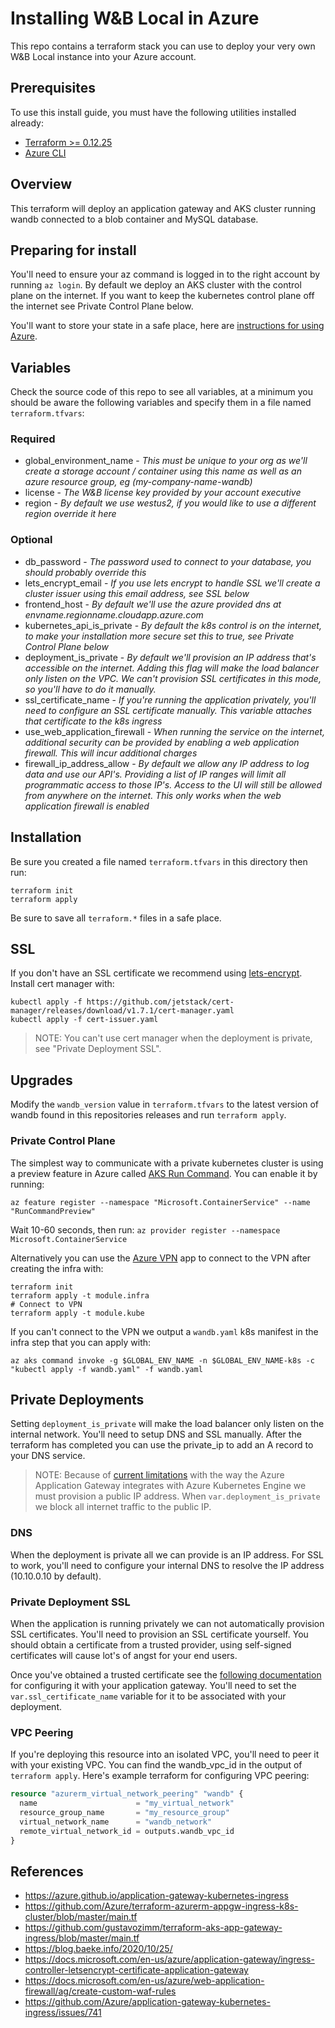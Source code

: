 # Installing W&B Local in Azure

This repo contains a terraform stack you can use to deploy your very own W&B Local instance into your Azure account.

## Prerequisites

To use this install guide, you must have the following utilities installed already:
* [Terraform >= 0.12.25](https://releases.hashicorp.com/terraform/0.12.25/)
* [Azure CLI](https://docs.microsoft.com/en-us/cli/azure/install-azure-cli?view=azure-cli-latest)

## Overview

This terraform will deploy an application gateway and AKS cluster running wandb connected to a blob container and MySQL database.

## Preparing for install

You'll need to ensure your az command is logged in to the right account by running `az login`.  By default we deploy an AKS cluster with the control plane on the internet.  If you want to keep the kubernetes control plane off the internet see Private Control Plane below.

You'll want to store your state in a safe place, here are [instructions for using Azure](https://docs.microsoft.com/en-us/azure/developer/terraform/create-k8s-cluster-with-aks-applicationgateway-ingress#configure-azure-storage-to-store-terraform-state).

## Variables

Check the source code of this repo to see all variables, at a minimum you should be aware the following variables and specify them in a file named `terraform.tfvars`:

### Required

- global_environment_name - _This must be unique to your org as we'll create a storage account / container using this name as well as an azure resource group, eg (my-company-name-wandb)_
- license - _The W&B license key provided by your account executive_
- region - _By default we use westus2, if you would like to use a different region override it here_

### Optional

- db_password - _The password used to connect to your database, you should probably override this_
- lets_encrypt_email - _If you use lets encrypt to handle SSL we'll create a cluster issuer using this email address, see SSL below_
- frontend_host - _By default we'll use the azure provided dns at envname.regionname.cloudapp.azure.com_
- kubernetes_api_is_private - _By default the k8s control is on the internet, to make your installation more secure set this to true, see Private Control Plane below_
- deployment_is_private - _By default we'll provision an IP address that's accessible on the internet.  Adding this flag will make the load balancer only listen on the VPC.  We can't provision SSL certificates in this mode, so you'll have to do it manually._
- ssl_certificate_name - _If you're running the application privately, you'll need to configure an SSL certificate manually.  This variable attaches that certificate to the k8s ingress_
- use_web_application_firewall - _When running the service on the internet, additional security can be provided by enabling a web application firewall. This will incur additional charges_
- firewall_ip_address_allow - _By default we allow any IP address to log data and use our API's.  Providing a list of IP ranges will limit all programmatic access to those IP's.  Access to the UI will still be allowed from anywhere on the internet.  This only works when the web application firewall is enabled_

## Installation

Be sure you created a file named `terraform.tfvars` in this directory then run:

```
terraform init
terraform apply
```

Be sure to save all `terraform.*` files in a safe place.

## SSL

If you don't have an SSL certificate we recommend using [lets-encrypt](https://letsencrypt.org).  Install cert manager with:

```
kubectl apply -f https://github.com/jetstack/cert-manager/releases/download/v1.7.1/cert-manager.yaml
kubectl apply -f cert-issuer.yaml
```

> NOTE: You can't use cert manager when the deployment is private, see "Private Deployment SSL".

## Upgrades

Modify the `wandb_version` value in `terraform.tfvars` to the latest version of wandb found in this repositories releases and run `terraform apply`.

### Private Control Plane

The simplest way to communicate with a private kubernetes cluster is using a preview feature in Azure called [AKS Run Command](https://docs.microsoft.com/en-us/azure/aks/private-clusters#aks-run-command-preview).  You can enable it by running:

```
az feature register --namespace "Microsoft.ContainerService" --name "RunCommandPreview"
```

Wait 10-60 seconds, then run: `az provider register --namespace Microsoft.ContainerService`

Alternatively you can use the [Azure VPN](https://docs.microsoft.com/en-us/azure/vpn-gateway/openvpn-azure-ad-tenant) app to connect to the VPN after creating the infra with:

```
terraform init
terraform apply -t module.infra
# Connect to VPN
terraform apply -t module.kube
```

If you can't connect to the VPN we output a `wandb.yaml` k8s manifest in the infra step that you can apply with:

```
az aks command invoke -g $GLOBAL_ENV_NAME -n $GLOBAL_ENV_NAME-k8s -c "kubectl apply -f wandb.yaml" -f wandb.yaml
```

## Private Deployments

Setting `deployment_is_private` will make the load balancer only listen on the internal network.  You'll need to setup DNS and SSL manually.  After the terraform has completed you can use the private_ip to add an A record to your DNS service.

> NOTE: Because of [current limitations](https://github.com/Azure/application-gateway-kubernetes-ingress/issues/741) with the way the Azure Application Gateway integrates with Azure Kubernetes Engine we must provision a public IP address.  When `var.deployment_is_private` we block all internet traffic to the public IP.

### DNS

When the deployment is private all we can provide is an IP address.  For SSL to work, you'll need to configure your internal DNS to resolve the IP address (10.10.0.10 by default).

### Private Deployment SSL

When the application is running privately we can not automatically provision SSL certificates.  You'll need to provision an SSL certificate yourself.  You should obtain a certificate from a trusted provider, using self-signed certificates will cause lot's of angst for your end users.

Once you've obtained a trusted certificate see the [following documentation](https://azure.github.io/application-gateway-kubernetes-ingress/annotations/#appgw-ssl-certificate) for configuring it with your application gateway.  You'll need to set the `var.ssl_certificate_name` variable for it to be associated with your deployment.

### VPC Peering

If you're deploying this resource into an isolated VPC, you'll need to peer it with your existing VPC.
You can find the wandb_vpc_id in the output of `terraform apply`.  Here's example terraform for configuring
VPC peering:

```terraform
resource "azurerm_virtual_network_peering" "wandb" {
  name                      = "my_virtual_network"
  resource_group_name       = "my_resource_group"
  virtual_network_name      = "wandb_network"
  remote_virtual_network_id = outputs.wandb_vpc_id
}
```

## References

- https://azure.github.io/application-gateway-kubernetes-ingress
- https://github.com/Azure/terraform-azurerm-appgw-ingress-k8s-cluster/blob/master/main.tf
- https://github.com/gustavozimm/terraform-aks-app-gateway-ingress/blob/master/main.tf
- https://blog.baeke.info/2020/10/25/
- https://docs.microsoft.com/en-us/azure/application-gateway/ingress-controller-letsencrypt-certificate-application-gateway
- https://docs.microsoft.com/en-us/azure/web-application-firewall/ag/create-custom-waf-rules
- https://github.com/Azure/application-gateway-kubernetes-ingress/issues/741